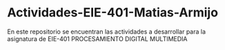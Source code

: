 # Actividades-EIE-401-Matias-Armijo
En este repositorio se encuentran las actividades a desarrollar para la asignatura de EIE-401 PROCESAMIENTO DIGITAL MULTIMEDIA
